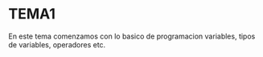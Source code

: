# TEMA1

En este tema comenzamos con lo basico de programacion variables, tipos de variables,
operadores etc.